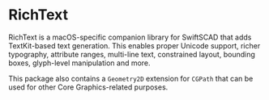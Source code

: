 # RichText

RichText is a macOS-specific companion library for SwiftSCAD that adds TextKit-based text generation. This enables proper Unicode support, richer typography, attribute ranges, multi-line text, constrained layout, bounding boxes, glyph-level manipulation and more.

This package also contains a `Geometry2D` extension for `CGPath` that can be used for other Core Graphics-related purposes.
